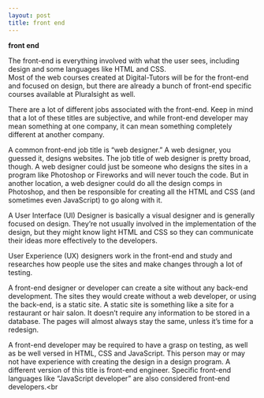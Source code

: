 ```yaml
---
layout: post
title: front end
---
```




**front end**<br >

The front-end is everything involved with what the user sees, including design and some languages like HTML and CSS.<br />
Most of the web courses created at Digital-Tutors will be for the front-end and focused on design, but there are already a bunch of front-end specific courses available at Pluralsight as well.<br />

There are a lot of different jobs associated with the front-end. Keep in mind that a lot of these titles are subjective, and while front-end developer may mean something at one company, it can mean something completely different at another company.<br />

A common front-end job title is “web designer.” A web designer, you guessed it, designs websites. The job title of web designer is pretty broad, though. A web designer could just be someone who designs the sites in a program like Photoshop or Fireworks and will never touch the code. But in another location, a web designer could do all the design comps in Photoshop, and then be responsible for creating all the HTML and CSS (and sometimes even JavaScript) to go along with it.<br />

A User Interface (UI) Designer is basically a visual designer and is generally focused on design. They’re not usually involved in the implementation of the design, but they might know light HTML and CSS so they can communicate their ideas more effectively to the developers.<br />

User Experience (UX) designers work in the front-end and study and researches how people use the sites and make changes through a lot of testing.<br />

A front-end designer or developer can create a site without any back-end development. The sites they would create without a web developer, or using the back-end, is a static site. A static site is something like a site for a restaurant or hair salon. It doesn’t require any information to be stored in a database. The pages will almost always stay the same, unless it’s time for a redesign.<br />

A front-end developer may be required to have a grasp on testing, as well as be well versed in HTML, CSS and JavaScript. This person may or may not have experience with creating the design in a design program. A different version of this title is front-end engineer. Specific front-end languages like “JavaScript developer” are also considered front-end developers.<br

